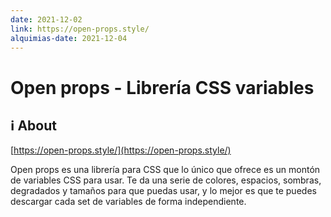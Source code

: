 ```yaml
---
date: 2021-12-02
link: https://open-props.style/
alquimias-date: 2021-12-04
---
```


# Open props - Librería CSS variables

## ℹ️ About

[https://open-props.style/](https://open-props.style/)

Open props es una librería para CSS que lo único que ofrece es un montón de variables CSS para usar. Te da una serie de colores, espacios, sombras, degradados y tamaños para que puedas usar, y lo mejor es que te puedes descargar cada set de variables de forma independiente.

